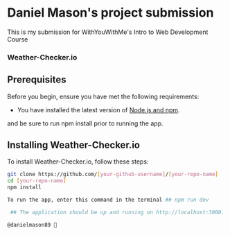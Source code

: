 # Daniel Mason's project submission

This is my submission for WithYouWithMe's Intro to Web Development Course

### Weather-Checker.io

## Prerequisites

Before you begin, ensure you have met the following requirements:
- You have installed the latest version of [Node.js and npm](https://nodejs.org/).

and be sure to run npm install prior to running the app.

## Installing Weather-Checker.io

To install Weather-Checker.io, follow these steps:

```bash
git clone https://github.com/[your-github-username]/[your-repo-name]
cd [your-repo-name]
npm install

To run the app, enter this command in the terminal ## npm run dev

 ## The application should be up and running on http://localhost:3000.

@danielmason89 🐛